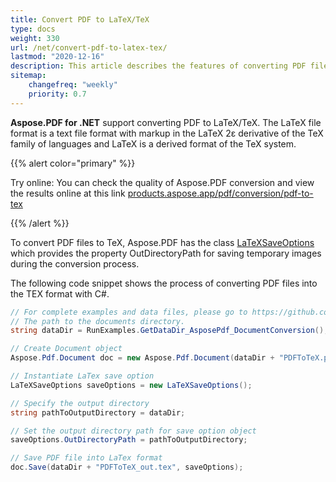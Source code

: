 ```yaml
---
title: Convert PDF to LaTeX/TeX
type: docs
weight: 330
url: /net/convert-pdf-to-latex-tex/
lastmod: "2020-12-16"
description: This article describes the features of converting PDF files to LaTeX format. To convert PDF files to TeX, Aspose.PDF use the class LaTeXSaveOptions.
sitemap:
    changefreq: "weekly"
    priority: 0.7
---
```


**Aspose.PDF for .NET** support converting PDF to LaTeX/TeX.
The LaTeX file format is a text file format with markup in the LaTeX 2ε derivative of the TeX family of languages and LaTeX is a derived format of the TeX system.

{{% alert color="primary" %}}

Try online: You can check the quality of Aspose.PDF conversion and view the results online at this link [products.aspose.app/pdf/conversion/pdf-to-tex](https://products.aspose.app/pdf/conversion/pdf-to-tex)

{{% /alert %}}

To convert PDF files to TeX, Aspose.PDF has the class [LaTeXSaveOptions](https://apireference.aspose.com/pdf/net/aspose.pdf/latexsaveoptions) which provides the property OutDirectoryPath for saving temporary images during the conversion process.

The following code snippet shows the process of converting PDF files into the TEX format with C#.

```csharp
// For complete examples and data files, please go to https://github.com/aspose-pdf/Aspose.PDF-for-.NET
// The path to the documents directory.
string dataDir = RunExamples.GetDataDir_AsposePdf_DocumentConversion();

// Create Document object
Aspose.Pdf.Document doc = new Aspose.Pdf.Document(dataDir + "PDFToTeX.pdf");

// Instantiate LaTex save option           
LaTeXSaveOptions saveOptions = new LaTeXSaveOptions();

// Specify the output directory
string pathToOutputDirectory = dataDir;

// Set the output directory path for save option object
saveOptions.OutDirectoryPath = pathToOutputDirectory;

// Save PDF file into LaTex format            
doc.Save(dataDir + "PDFToTeX_out.tex", saveOptions);
```
